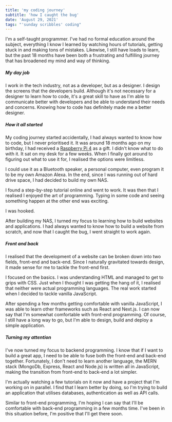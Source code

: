 ```yaml
---
title: 'my coding journey'
subtitle: 'how I caught the bug'
date: 'August 29, 2021'
tags: "'sunday scribbles' coding"
---
```


I'm a self-taught programmer. I've had no formal education around the subject, everything I know I learned by watching hours of tutorials, getting stuck in and making tons of mistakes. Likewise, I still have loads to learn, but the past 18 months have been both a frustrating and fulfilling journey that has broadened my mind and way of thinking.

##### My day job

I work in the tech industry, not as a developer, but as a designer. I design the screens that the developers build. Although it's not necessary for a designer to learn how to code, it's a great skill to have as I'm able to communicate better with developers and be able to understand their needs and concerns. Knowing how to code has definitely made me a better designer.

##### How it all started

My coding journey started accidentally, I had always wanted to know how to code, but I never prioritised it. It was around 18 months ago on my birthday, I had received a [Raspberry Pi 4](https://www.raspberrypi.org/products/raspberry-pi-4-model-b/) as a gift. I didn't know what to do with it. It sat on my desk for a few weeks. When I finally got around to figuring out what to use it for, I realised the options were limitless.

I could use it as a Bluetooth speaker, a personal computer, even program it to be my own Amazon Alexa. In the end, since I was running out of hard drive space, I had decided to build my own NAS.

I found a step-by-step tutorial online and went to work. It was then that I realised I enjoyed the art of programming. Typing in some code and seeing something happen at the other end was exciting.

I was hooked.

After building my NAS, I turned my focus to learning how to build websites and applications. I had always wanted to know how to build a website from scratch, and now that I caught the bug, I went straight to work again.

##### Front and back

I realised that the development of a website can be broken down into two fields, front-end and back-end. Since I naturally gravitated towards design, it made sense for me to tackle the front-end first.

I focused on the basics. I was understanding HTML and managed to get to grips with CSS. Just when I thought I was getting the hang of it, I realised that neither were actual programming languages. The real work started when I decided to tackle vanilla JavaScript.

After spending a few months getting comfortable with vanilla JavaScript, I was able to learn other frameworks such as React and Next.js. I can now say that I'm somewhat comfortable with front-end programming. Of course, I still have a long way to go, but I'm able to design, build and deploy a simple application.

##### Turning my attention

I've now turned my focus to backend programming. I know that if I want to build a great app, I need to be able to fuse both the front-end and back-end together. Fortunately, I don't need to learn another language, the MERN stack (MongoDb, Express, React and Node.js) is written all in JavaScript, making the transition from front-end to back-end a lot simpler.

I'm actually watching a few tutorials on it now and have a project that I'm working on in parallel. I find that I learn better by doing, so I'm trying to build an application that utilises databases, authentication as well as API calls.

Similar to front-end programming, I'm hoping I can say that I'll be comfortable with back-end programming in a few months time. I've been in this situation before, I'm positive that I'll get there soon.
